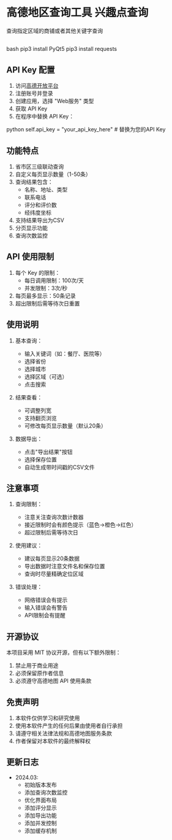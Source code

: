 # 高德地区查询工具 兴趣点查询
查询指定区域的商铺或者其他关键字查询
##
bash
pip3 install PyQt5
pip3 install requests


## API Key 配置
1. 访问[高德开放平台](https://lbs.amap.com/)
2. 注册账号并登录
3. 创建应用，选择 "Web服务" 类型
4. 获取 API Key
5. 在程序中替换 API Key：

python
self.api_key = "your_api_key_here" # 替换为您的API Key


## 功能特点
1. 省市区三级联动查询
2. 自定义每页显示数量（1-50条）
3. 查询结果包含：
   - 名称、地址、类型
   - 联系电话
   - 评分和评价数
   - 经纬度坐标
4. 支持结果导出为CSV
5. 分页显示功能
6. 查询次数监控

## API 使用限制
1. 每个 Key 的限制：
   - 每日调用限制：100次/天
   - 并发限制：3次/秒
2. 每页最多显示：50条记录
3. 超出限制后需等待次日重置

## 使用说明
1. 基本查询：
   - 输入关键词（如：餐厅、医院等）
   - 选择省份
   - 选择城市
   - 选择区域（可选）
   - 点击搜索

2. 结果查看：
   - 可调整列宽
   - 支持翻页浏览
   - 可修改每页显示数量（默认20条）

3. 数据导出：
   - 点击"导出结果"按钮
   - 选择保存位置
   - 自动生成带时间戳的CSV文件

## 注意事项
1. 查询限制：
   - 注意关注查询次数计数器
   - 接近限制时会有颜色提示（蓝色→橙色→红色）
   - 超过限制后需等待次日

2. 使用建议：
   - 建议每页显示20条数据
   - 导出数据时注意文件名和保存位置
   - 查询时尽量精确定位区域

3. 错误处理：
   - 网络错误会有提示
   - 输入错误会有警告
   - API限制会有提醒

## 开源协议
本项目采用 MIT 协议开源，但有以下额外限制：
1. 禁止用于商业用途
2. 必须保留原作者信息
3. 必须遵守高德地图 API 使用条款

## 免责声明
1. 本软件仅供学习和研究使用
2. 使用本软件产生的任何后果由使用者自行承担
3. 请遵守相关法律法规和高德地图服务条款
4. 作者保留对本软件的最终解释权

## 更新日志
- 2024.03: 
  - 初始版本发布
  - 添加查询次数监控
  - 优化界面布局
  - 添加评分显示
  - 添加导出功能
  - 添加并发控制
  - 添加缓存机制
